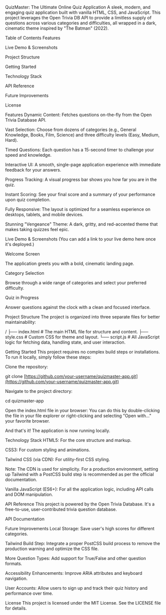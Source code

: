 QuizMaster: The Ultimate Online Quiz Application
A sleek, modern, and engaging quiz application built with vanilla HTML, CSS, and JavaScript. This project leverages the Open Trivia DB API to provide a limitless supply of questions across various categories and difficulties, all wrapped in a dark, cinematic theme inspired by "The Batman" (2022).

Table of Contents
Features

Live Demo & Screenshots

Project Structure

Getting Started

Technology Stack

API Reference

Future Improvements

License

Features
Dynamic Content: Fetches questions on-the-fly from the Open Trivia Database API.

Vast Selection: Choose from dozens of categories (e.g., General Knowledge, Books, Film, Science) and three difficulty levels (Easy, Medium, Hard).

Timed Questions: Each question has a 15-second timer to challenge your speed and knowledge.

Interactive UI: A smooth, single-page application experience with immediate feedback for your answers.

Progress Tracking: A visual progress bar shows you how far you are in the quiz.

Instant Scoring: See your final score and a summary of your performance upon quiz completion.

Fully Responsive: The layout is optimized for a seamless experience on desktops, tablets, and mobile devices.

Stunning "Vengeance" Theme: A dark, gritty, and red-accented theme that makes taking quizzes feel epic.

Live Demo & Screenshots
(You can add a link to your live demo here once it's deployed.)

Welcome Screen

The application greets you with a bold, cinematic landing page.

Category Selection

Browse through a wide range of categories and select your preferred difficulty.

Quiz in Progress

Answer questions against the clock with a clean and focused interface.

Project Structure
The project is organized into three separate files for better maintainability:

/
├── index.html      # The main HTML file for structure and content.
├── style.css       # Custom CSS for theme and layout.
└── script.js       # All JavaScript logic for fetching data, handling state, and user interaction.

Getting Started
This project requires no complex build steps or installations. To run it locally, simply follow these steps:

Clone the repository:

git clone [https://github.com/your-username/quizmaster-app.git](https://github.com/your-username/quizmaster-app.git)

Navigate to the project directory:

cd quizmaster-app

Open the index.html file in your browser:
You can do this by double-clicking the file in your file explorer or right-clicking and selecting "Open with..." your favorite browser.

And that's it! The application is now running locally.

Technology Stack
HTML5: For the core structure and markup.

CSS3: For custom styling and animations.

Tailwind CSS (via CDN): For utility-first CSS styling.

Note: The CDN is used for simplicity. For a production environment, setting up Tailwind with a PostCSS build step is recommended as per the official documentation.

Vanilla JavaScript (ES6+): For all the application logic, including API calls and DOM manipulation.

API Reference
This project is powered by the Open Trivia Database. It's a free-to-use, user-contributed trivia question database.

API Documentation

Future Improvements
Local Storage: Save user's high scores for different categories.

Tailwind Build Step: Integrate a proper PostCSS build process to remove the production warning and optimize the CSS file.

More Question Types: Add support for True/False and other question formats.

Accessibility Enhancements: Improve ARIA attributes and keyboard navigation.

User Accounts: Allow users to sign up and track their quiz history and performance over time.

License
This project is licensed under the MIT License. See the LICENSE file for details.
